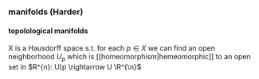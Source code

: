 ### manifolds (Harder)

#### topolological manifolds
X is a Hausdorff space s.t. for each $p \in X$ we can find an open neighborhood $U_p$ which is [[homeomorphism|hemeomorphic]] to an open set in $R^{n}: U)p \rightarrow U \R^{\n}$